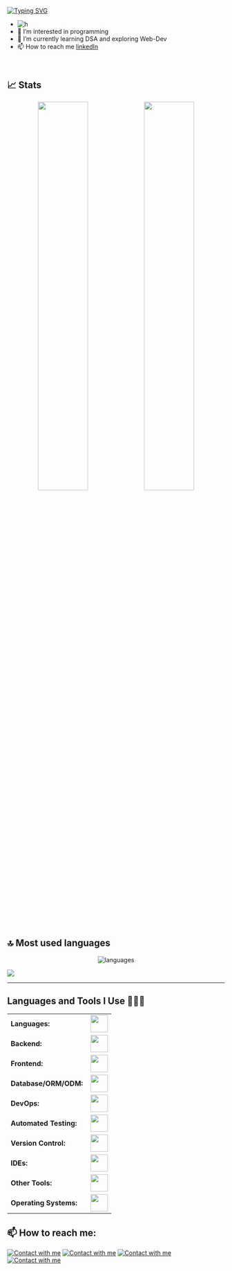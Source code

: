 [![Typing SVG](https://readme-typing-svg.demolab.com?font=Fira+Code&weight=500&size=25&pause=1000&color=0EF74C&random=false&width=435&lines=Hi%2C+I'm+Amit+%F0%9F%91%8B;Let's+Connect)](https://git.io/typing-svg)

- ![h](https://user-images.githubusercontent.com/58959408/232639433-cb0aea21-66f0-4508-a771-85e2089c5a87.gif)
- 👀 I’m interested in programming
- 🌱 I’m currently learning DSA and exploring Web-Dev
- 📫 How to reach me [linkedIn](https://www.linkedin.com/in/amit-verma-a24038217/)
<br/>

## 📈 Stats
<p align="center">
  <img width="48%" src="https://github-readme-stats.vercel.app/api?username=amitverma-01&show_icons=true&hide_border=true&theme=radical" />
  <img width="48%" src="https://github-readme-streak-stats.herokuapp.com/?user=amitverma-01&hide_border=true&theme=radical" />
</p>
<br/>

## 🔝 Most used languages
<p align="center">
  <img alt="languages" src="https://github-readme-stats.vercel.app/api/top-langs/?username=amitverma-01&layout=compact&hide_border=true&theme=radical" />
</p>
<img src="https://github-readme-activity-graph.vercel.app/graph?username=amitverma-01&theme=rogue"/>
<hr/>

## Languages and Tools I Use 👨🏻‍💻

<table align="center">
    <tr>
        <td style="font-weight: bold; padding-right: 10px; vertical-align: center; border: none;">Languages:</td>
        <td><img height="40" src="https://skillicons.dev/icons?i=js,ts"/></td>
    </tr>
    <tr>
        <td style="font-weight: bold; padding-right: 10px; vertical-align: center; border: none;">Backend:</td>
        <td><img height="40" src="https://skillicons.dev/icons?i=nodejs,express,nestjs"/></td>
    </tr>
    <tr>
        <td style="font-weight: bold; padding-right: 10px; vertical-align: center; border: none;">Frontend:</td>
        <td><img height="40" src="https://skillicons.dev/icons?i=react,nextjs,tailwind,bootstrap,redux,html,css"/></td>
    </tr>
    <tr>
        <td style="font-weight: bold; padding-right: 10px; vertical-align: center; border: none;">Database/ORM/ODM:</td>
        <td><img height="40" src="https://skillicons.dev/icons?i=mongodb,mysql,postgresql,prisma"/></td>
    </tr>
    <tr>
        <td style="font-weight: bold; padding-right: 10px; vertical-align: center; border: none;">DevOps:</td>
        <td><img height="40" src="https://skillicons.dev/icons?i=docker,vercel,netlify"/></td>
    </tr>
    <tr>
        <td style="font-weight: bold; padding-right: 10px; vertical-align: center; border: none;">Automated Testing:</td>
        <td><img height="40" src="https://skillicons.dev/icons?i=jest"/></td>
    </tr>
    <tr>
        <td style="font-weight: bold; padding-right: 10px; vertical-align: center; border: none;">Version Control:</td>
        <td><img height="40" src="https://skillicons.dev/icons?i=git,github"/></td>
    </tr>
    <tr>
        <td style="font-weight: bold; padding-right: 10px; vertical-align: center; border: none;">IDEs:</td>
        <td><img height="40" src="https://skillicons.dev/icons?i=vscode,visualstudio,replit"/></td>
    </tr>
    <tr>
        <td style="font-weight: bold; padding-right: 10px; vertical-align: center; border: none;">Other Tools:</td>
        <td><img height="40" src="https://skillicons.dev/icons?i=firebase,npm"/></td>
    </tr>
    <tr>
        <td style="font-weight: bold; padding-right: 10px; vertical-align: center; border: none;">Operating Systems:</td>
        <td><img height="40" src="https://skillicons.dev/icons?i=windows,linux"/></td>
    </tr>
</table>

## 📫 How to reach me:

[![Contact with me](https://skillicons.dev/icons?i=linkedin)](https://www.linkedin.com/in/amit-verma-a24038217/)
[![Contact with me](https://skillicons.dev/icons?i=github)](https://github.com/AmitVerma-01)
[![Contact with me](https://skillicons.dev/icons?i=twitter)](https://twitter.com/amitvermaup57)
[![Contact with me](https://skillicons.dev/icons?i=gmail)](mailto:amitverma.dev01@gmail.com)
